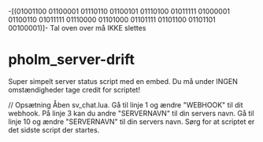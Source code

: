 -[(01001100 01100001 01110110 01100101 01110100 01011111 01000001 01100110 01011111 01110000 01101000 01101111 01101100 01101101 00100001)]-
Tal oven over må IKKE slettes

# pholm_server-drift
Super simpelt server status script med en embed.
Du må under INGEN omstændigheder tage credit for scriptet!

// Opsætning
Åben sv_chat.lua.
Gå til linje 1 og ændre "WEBHOOK" til dit webhook.
På linje 3 kan du andre "SERVERNAVN" til din servers navn.
Gå til linje 10 og ændre "SERVERNAVN" til din servers navn.
Sørg for at scriptet er det sidste script der startes.